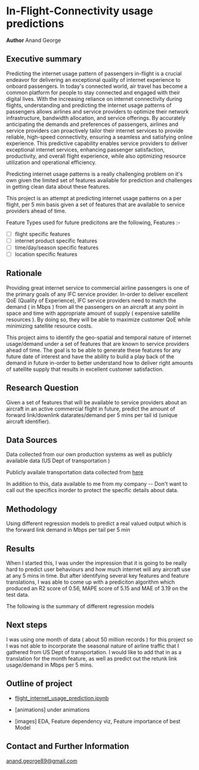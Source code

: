 # In-Flight-Connectivity usage predictions

**Author**
Anand George

## Executive summary

Predicting the internet usage pattern of passengers in-flight is a crucial endeavor for delivering an exceptional quality of internet experience to onboard passengers. In today's connected world, air travel has become a common platform for people to stay connected and engaged with their digital lives. With the increasing reliance on internet connectivity during flights, understanding and predicting the internet usage patterns of passengers allows airlines and service providers to optimize their network infrastructure, bandwidth allocation, and service offerings. By accurately anticipating the demands and preferences of passengers, airlines and service providers can proactively tailor their internet services to provide reliable, high-speed connectivity, ensuring a seamless and satisfying online experience. This predictive capability enables service providers to deliver exceptional internet services, enhancing passenger satisfaction, productivity, and overall flight experience, while also optimizing resource utilization and operational efficiency.

Predicting internet usage patterns is a really challenging problem on it's own given the limited set of features available for prediction and challenges in getting clean data about these features.

This project is an attempt at predicting internet usage patterns on a per flight, per 5 min basis given a set of features that are available to service providers ahead of time.

Feature Types used for future predicitons are the following,
Features :-

- [ ] flight specific features
- [ ] internet product specific features
- [ ] time/day/season specific features
- [ ] location specific features
## Rationale

Providing great internet service to commercial airline passengers is one of the primary goals of any IFC service provider. In-order to deliver excellent QoE (Quality of Experience), IFC service providers need to match the demand ( in Mbps ) from all the passengers on an aircraft at any point in space and time with appropriate amount of supply ( expensive satellite resources ). By doing so, they will be able to maximize customer QoE while minimizing satellite resource costs.

This project aims to identify the geo-spatial and temporal nature of internet usage/demand under a set of features that are known to service providers ahead of time. The goal is to be able to generate these features for any future date of interest and have the ability to build a play back of the demand in future in-order to better understand how to deliver right amounts of satellite supply that results in excellent customer satisfaction.

## Research Question

Given a set of features that will be available to service providers about an aircraft in an active commercial flight in future, predict the amount of forward link/downlink datarates/demand per 5 mins per tail id (unique aircraft identifier).

## Data Sources

 Data collected from our own production systems as well as publicly available data (US Dept of transportation )

Publicly availale transportation data collected from [here](https://data.bts.gov/Research-and-Statistics/Transportation-Services-Index-and-Seasonally-Adjus/bw6n-ddqk)

In addition to this, data available to me from my company -- Don't want to call out the specifics inorder to protect the specific details about data.

## Methodology

Using different regression models to predict a real valued output which is the forward link demand in Mbps per tail per 5 min

## Results

When I started this, I was under the impression that it is going to be really hard to predict user behaviours and how much internet will any aircraft use at any 5 mins in time. But after identifying several key features and feature translations, I was able to come up with a prediciton algorithm which produced an R2 score of 0.56, MAPE score of 5.15 and MAE of 3.19 on the test data.

The following is the summary of different regression models




## Next steps

I was using one month of data ( about 50 million records ) for this project so I was not able to incorporate the seasonal nature of airline traffic that I gathered from US Dept of transportation. I would like to add that in as a translation for the month feature, as well as predict out the retunk link usage/demand in Mbps per 5 mins.

## Outline of project

- [flight_internet_usage_prediction.ipynb]()

- [animations] under animations

- [images] EDA, Feature dependency viz, Feature importance of best Model

## Contact and Further Information
<anand.george89@gmail.com>
